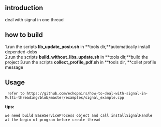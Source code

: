 ## introduction
deal with signal in one thread

## how to build 

 1.run the scripts **lib_update_posix.sh** in **tools dir,**automatically install depended-debs  
 2.run the scripts **build_without_libs_update.sh** in **tools dir,**build the project
 3.run the scripts **collect_profile_pdf.sh**  in **tools dir, **collet profile message

## Usage
```
 refer to https://github.com/echopairs/how-to-deal-with-signal-in-Multi-threading/blob/master/examples/signal_example.cpp
```
**tips:**

    we need build BaseServiceProcess object and call installSignalHandle at the begin of program before create thread
